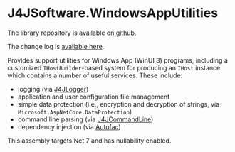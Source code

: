 # J4JSoftware.WindowsAppUtilities

The library repository is available on [github](https://github.com/markolbert/ProgrammingUtilities).

The change log is [available here](changes.md).

Provides support utilities for Windows App (WinUI 3) programs, including a customized `IHostBuilder`-based system for producing an `IHost` instance which contains a number of useful services. These include:

- logging (via [J4JLogger](https://github.com/markolbert/J4JLogging))
- application and user configuration file management
- simple data protection (i.e., encryption and decryption of strings, via `Microsoft.AspNetCore.DataProtection`)
- command line parsing (via [J4JCommandLine](https://github.com/markolbert/J4JCommandLine))
- dependency injection (via [Autofac](https://autofac.org/))

This assembly targets Net 7 and has nullability enabled.
